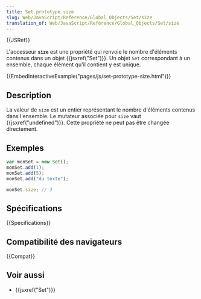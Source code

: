 ```yaml
---
title: Set.prototype.size
slug: Web/JavaScript/Reference/Global_Objects/Set/size
translation_of: Web/JavaScript/Reference/Global_Objects/Set/size
---
```


{{JSRef}}

L'accesseur **`size`** est une propriété qui renvoie le nombre d'éléments contenus dans un objet {{jsxref("Set")}}. Un objet `Set` correspondant à un ensemble, chaque élément qu'il contient y est unique.

{{EmbedInteractiveExample("pages/js/set-prototype-size.html")}}

## Description

La valeur de `size` est un entier représentant le nombre d'éléments contenus dans l'ensemble. Le mutateur associée pour `size` vaut {{jsxref("undefined")}}. Cette propriété ne peut pas être changée directement.

## Exemples

```js
var monSet = new Set();
monSet.add(1);
monSet.add(5);
monSet.add("du texte");

monSet.size; // 3
```

## Spécifications

{{Specifications}}

## Compatibilité des navigateurs

{{Compat}}

## Voir aussi

- {{jsxref("Set")}}
